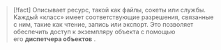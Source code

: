 > [!fact]
> Описывает ресурс, такой как файлы, сокеты или службы. Каждый «класс» имеет соответствующие разрешения, связанные с ним, такие как чтение, запись или экспорт. Это позволяет обеспечить доступ к экземпляру объекта с помощью его **диспетчера объектов** .

